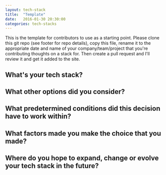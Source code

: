 ```yaml
---
layout: tech-stack
title:  "Template"
date:   2016-01-30 20:30:00
categories: tech-stacks
---
```


This is the template for contributors to use as a starting point.  Please clone this git repo (see footer for repo details), copy this file, rename it to the appropriate date and name of your company/team/project that you're contributing thoughts on a stack for.  Then create a pull request and I'll review it and get it added to the site.

## What's your tech stack?

## What other options did you consider?

## What predetermined conditions did this decision have to work within?

## What factors made you make the choice that you made?

## Where do you hope to expand, change or evolve your tech stack in the future?